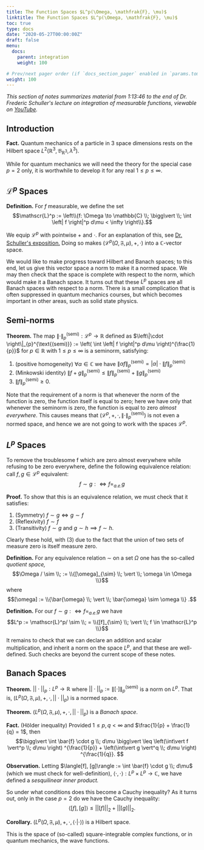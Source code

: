 ```yaml
---
title: The Function Spaces $L^p(\Omega, \mathfrak{F}, \mu)$ 
linktitle: The Function Spaces $L^p(\Omega, \mathfrak{F}, \mu)$
toc: true
type: docs
date: "2020-05-27T00:00:00Z"
draft: false
menu:
  docs:
    parent: integration
    weight: 100

# Prev/next pager order (if `docs_section_pager` enabled in `params.toml`)
weight: 100
---
```

*This section of notes summarizes material from 1:13:46 to the end of Dr. Frederic Schuller's lecture on integration of measurable functions, viewable on [YouTube](https://youtu.be/ot253Lhx2_o?t=4426).*

## Introduction
**Fact.** Quantum mechanics of a particle in 3 space dimensions rests on the Hilbert space $L^2(\mathbb{R}^3, \mathfrak{B}_{\mathbb{R}^3}, \lambda^3)$.

While for quantum mechanics we will need the theory for the special case $p=2$ only, it is worthwhile to develop it for any real $1 \leq p \leq \infty$.  

## $\mathscr{L}^p$ Spaces
**Definition.** For $f$ measurable, we define the set $$\mathscr{L}^p := \left\\{f: \Omega \to \mathbb{C} \\; \bigg\vert \\; \int \left| f \right|^p d\mu < \infty \right\\}.$$

We equip $\mathscr{L}^p$ with pointwise $+$ and $\cdot$.  For an explanation of this, see [Dr. Schuller's exposition.](https://youtu.be/ot253Lhx2_o?t=4726) Doing so makes $(\mathscr{L}^p(\Omega, \mathfrak{F}, \mu), +, \cdot)$ into a $\mathbb{C}$-vector space.  

We would like to make progress toward Hilbert and Banach spaces; to this end, let us give this vector space a norm to make it a normed space. We may then check that the space is complete with respect to the norm, which would make it a Banach space.  It turns out that  these $L^p$ spaces are all Banach spaces with respect to a norm.  There is a small complication that is often suppressed in quantum mechanics courses, but which becomes important in other areas, such as solid state physics.  

## Semi-norms
**Theorem.** The map $\left\|\cdot \right\|_{p}^{\text{(semi)}}: \mathscr{L}^p \to \mathbb{R}$ defined as $\left\|\cdot \right\|_{p}^{\text{(semi)}} := \left( \int \left| f \right|^p d\mu \right)^{\frac{1}{p}}$ for $p \in \mathbb{R}$ with $1 \leq p \leq \infty$ is a seminorm, satisfying:

1. (positive homogeneity) $\forall \alpha \in \mathbb{C}$ we have $\left\| \alpha f \right\|_{p}^{\text{(semi)}} = \left| \alpha \right| \cdot \left\|f \right\|_{p}^{\text{(semi)}}$
2. (Minkowski identity) $\left\|f + g \right\|_{p}^{\text{(semi)}} \leq \left\| f \right\|_{p}^{\text{(semi)}} + \left\| g \right\|_{p}^{\text{(semi)}}$
3. $\left\|f \right\|_{p}^{\text{(semi)}} \geq 0$.

Note that the requirement of a norm is that whenever the norm of the function is zero, the function itself is equal to zero; here we have only that whenever the seminorm is zero, the function is equal to zero *almost everywhere*. This causes means that $(\mathscr{L}^p, +, \cdot, \left\|\cdot \right\|_{p}^{\text{(semi)}})$ is not even a normed space, and hence we are not going to work with the spaces $\mathscr{L}^p$.

## $L^p$ Spaces
To remove the troublesome f which are zero almost everywhere while refusing to be zero everywhere, define the following equivalence relation: call $f, g \in \mathscr{L}^p$ equivalent:
$$f \sim g : \iff f =_{a.e.} g$$

**Proof.** To show that this is an equivalence relation, we must check that it satisfies:
1. (Symmetry) $f \sim g \iff g \sim f$
2. (Reflexivity) $f \sim f$
3. (Transitivity) $f \sim g$ and  $g \sim h \implies f \sim h$.

Clearly these hold, with (3) due to the fact that the union of two sets of measure zero is itself measure zero.  

**Definition.** For any equivalence relation $\sim$ on a set $\Omega$ one has the so-called *quotient space,* 
$$\Omega / \sim \\; := \\{[\omega]_{\sim} \\; \vert \\; \omega \in \Omega \\}$$
where 
$$[\omega] := \\{\bar{\omega} \\; \vert \\; \bar{\omega} \sim \omega \\} .$$

**Definition.** For our $f \sim g : \iff f =_{a.e.} g$ we have 
$$L^p := \mathscr{L}^p/ \sim \\; = \\{[f]_{\sim} \\; \vert \\; f \in \mathscr{L}^p \\}$$

It remains to check that we can declare an addition and scalar multiplication, and inherit a norm on the space $L^p$, and that these are well-defined.  Such checks are beyond the current scope of these notes.

## Banach Spaces
**Theorem.** $|| \cdot ||_p :L^p \to \mathbb{R}$ where $|| \cdot ||_p := \left\| [\cdot] \right\|_{p}^{\text{(semi)}}$ is a norm on $L^p$.  That is, $(L^p(\Omega, \mathfrak{F}, \mu), +, \cdot, ||\cdot||_p)$ is a normed space.

**Theorem.** $(L^p(\Omega, \mathfrak{F}, \mu), +, \cdot, ||\cdot||_p)$ is a *Banach space*.

**Fact.** (Hölder inequality) Provided $1 \leq p, q < \infty$ and $\frac{1}{p} + \frac{1}{q} = 1$, then
$$\bigg\vert \int \bar{f} \cdot g \\; d\mu \bigg\vert \leq \left(\int\vert f \vert^p \\; d\mu \right) ^{\frac{1}{p}} + \left(\int\vert g \vert^q \\; d\mu \right) ^{\frac{1}{q}}. $$

**Observation.** Letting $\langle[f], [g]\rangle := \int \bar{f} \cdot g \\; d\mu$ (which we must check for well-definition), $\langle\cdot, \cdot\rangle: L^p \times L^p \to \mathbb{C}$, we have defined a *sesquilinear inner product.*

So under what conditions does this become a Cauchy inequality? As it turns out, only in the case $p=2$ do we have the Cauchy inequality:
$$\langle[f], [g]\rangle \leq ||[f]||_2 + ||[g]||_2.$$

**Corollary.** $(L^p(\Omega, \mathfrak{F}, \mu), +, \cdot, \langle\cdot|\cdot\rangle)$ is a Hilbert space.

This is the space of (so-called) square-integrable complex functions, or in quantum mechanics, the wave functions.
